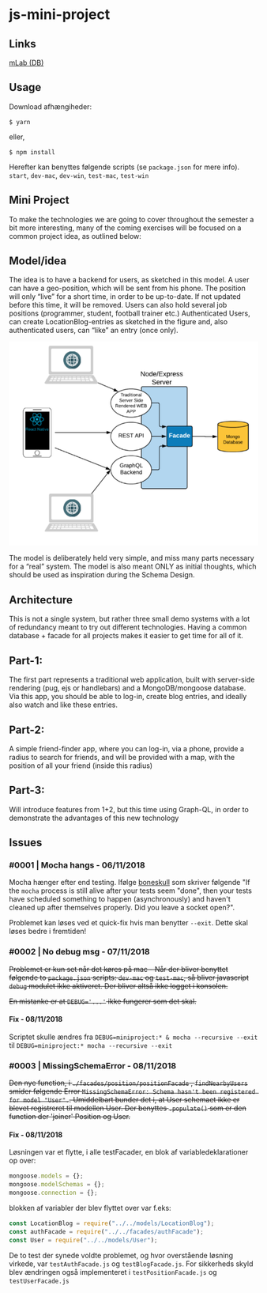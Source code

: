 # js-mini-project

## Links

[mLab (DB)](https://mlab.com/home)

## Usage
Download afhængiheder:
```
$ yarn
```
eller,
```
$ npm install
```

Herefter kan benyttes følgende scripts (se `package.json` for mere info). `start`, `dev-mac`, `dev-win`, `test-mac`, `test-win`

## Mini Project
To make the technologies we are going to cover throughout the semester a bit more interesting, many of the coming exercises will be focused on a common project idea, as outlined below:

## Model/idea
The idea is to have a backend for users, as sketched in this model. 
A user can have a geo-position, which will be sent from his phone. The position will only “live” for a short time, in order to be up-to-date. If not updated before this time, it will be removed. Users can also hold several job positions (programmer, student, football trainer etc.)
Authenticated Users, can create LocationBlog-entries as sketched in the figure and, also authenticated users, can “like” an entry (once only).

![](./model.png)

The model is deliberately held very simple, and miss many parts necessary for a “real” system. The model is also meant ONLY  as initial thoughts, which should be used as inspiration during the Schema Design.

## Architecture
This is not a single system, but rather three small demo systems with a lot of redundancy meant to try out different technologies. Having a common database + facade for all projects makes it easier to get time for all of it.

## Part-1: 
The first part represents a traditional web application, built with server-side rendering (pug, ejs or handlebars) and a MongoDB/mongoose database. Via this app, you should be able to log-in, create blog entries, and ideally also watch and like these entries.

## Part-2:
A simple friend-finder app, where you can log-in, via a phone, provide a radius to search for friends, and will be provided with a map, with the position of all your friend (inside this radius) 

## Part-3: 
Will introduce features from 1+2, but this time using Graph-QL, in order to demonstrate the advantages of this new technology

## Issues
### #0001 | Mocha hangs - 06/11/2018
Mocha hænger efter end testing. Ifølge [boneskull](https://boneskull.com/mocha-v4-nears-release/#mochawontforceexit) som skriver følgende "If the `mocha` process is still alive after your tests seem "done", then your tests have scheduled something to happen (asynchronously) and haven't cleaned up after themselves properly. Did you leave a socket open?".

Problemet kan løses ved et quick-fix hvis man benytter `--exit`. Dette skal løses bedre i fremtiden!

### #0002 | No debug msg - 07/11/2018
~~Problemet er kun set når det køres på mac - Når der bliver benyttet følgende to `package.json` scripts: `dev-mac` og `test-mac`, så bliver javascript `debug` modulet ikke aktiveret. Der bliver altså ikke logget i konsolen.~~

~~En mistanke er at `DEBUG='...'` ikke fungerer som det skal.~~

#### Fix - 08/11/2018
Scriptet skulle ændres fra `DEBUG=miniproject:* & mocha --recursive --exit` til `DEBUG=miniproject:* mocha --recursive --exit`

### #0003 | MissingSchemaError - 08/11/2018
~~Den nye function, i `./facades/position/positionFacade` , `findNearbyUsers` smider følgende Error `MissingSchemaError: Schema hasn't been registered for model "User".`. Umiddelbart bunder det i, at User schemaet ikke er blevet registreret til modellen User. Der benyttes `.populate()` som er den function der 'joiner' Position og User.~~

#### Fix - 08/11/2018
Løsningen var et flytte, i alle testFacader, en blok af variabledeklarationer op over:
```javascript
mongoose.models = {};
mongoose.modelSchemas = {};
mongoose.connection = {};
```

blokken af variabler der blev flyttet over var f.eks:
```javascript
const LocationBlog = require("../../models/LocationBlog");
const authFacade = require("../../facades/authFacade");
const User = require("../../models/User");
```

De to test der synede voldte problemet, og hvor overstående løsning virkede, var `testAuthFacade.js` og `testBlogFacade.js`. For sikkerheds skyld blev ændringen også implementeret i `testPositionFacade.js` og `testUserFacade.js`
